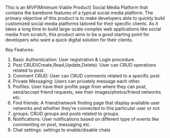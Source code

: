 This is an MVP(Minimum Viable Product) Social Media Platform that contains the barebone features of a typical social media platform. The primary objective of this product is to make developers able to quickly build customized social media platforms tailored for their specific clients. As it takes a long time to build large-scale complex web applications like social media from scratch, this product aims to be a good starting point for developers who want a quick digital solution for their clients.

Key Features:

1. Basic Authentication: User registration & Login procedure.
2. Post CRUD(Create,Read,Update,Delete): User can CRUD operations related to post.
3. Comment CRUD: User can CRUD comments related to a specific post.
4. Private Messaging: Users can privately message each other.
5. Profiles: User have their profile page from where they can post, send/accept friend requests, see their images/photos/friend networks etc.
6. Find friends: A friend/network finding page that display available user networks and whether they're connected to this particular user or not.
7. groups: CRUD groups and posts related to groups.
8. Notifications: User notifications based on different type of events like commenting on post, messaging etc.
9. Chat settings: settings to enable/disable chats

